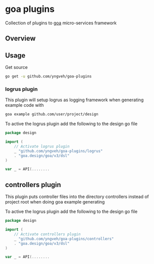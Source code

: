 # goa plugins
Collection of plugins to [goa](https://github.com/goadesign/goa) micro-services framework

## Overview

## Usage 
Get source
```bash
go get -u github.com/yngveh/goa-plugins
```

### logrus plugin
This plugin will setup logrus as logging framework when generating example code with
```bash
goa example github.com/user/project/design
```

To active the logrus plugin add the following to the design go file
```go
package design

import (
    // Activate logrus plugin 
    _ "github.com/yngveh/goa-plugins/logrus"
    . "goa.design/goa/v3/dsl"
)

var _ = API(........
``` 

## controllers plugin
This plugin puts controller files into the directory controllers instead of project root when doing goa example generating

To active the logrus plugin add the following to the design go file
```go
package design

import (
    // Activate controllers plugin 
    _ "github.com/yngveh/goa-plugins/controllers"
    . "goa.design/goa/v3/dsl"
)

var _ = API(........
``` 


